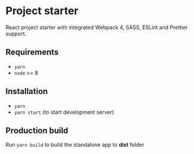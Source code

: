 # Project starter

React project starter with integrated Webpack 4, SASS, ESLint and Prettier support.

## Requirements

* `yarn`
* `node` >= 8

## Installation

* `yarn`
* `yarn start` (to start development server)

## Production build

Run `yarn build` to build the standalone app to **dist** folder
